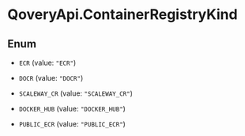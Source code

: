 # QoveryApi.ContainerRegistryKind

## Enum


* `ECR` (value: `"ECR"`)

* `DOCR` (value: `"DOCR"`)

* `SCALEWAY_CR` (value: `"SCALEWAY_CR"`)

* `DOCKER_HUB` (value: `"DOCKER_HUB"`)

* `PUBLIC_ECR` (value: `"PUBLIC_ECR"`)


